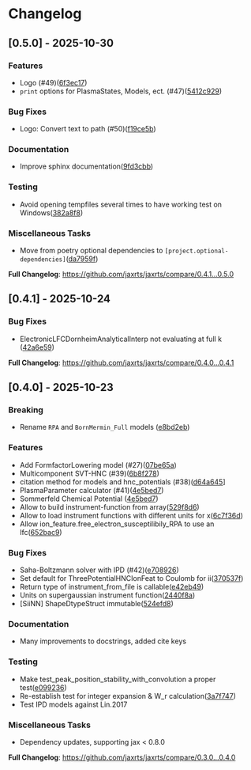 # Changelog

## [0.5.0] - 2025-10-30

### Features

- Logo (#49)([6f3ec17](6f3ec17c9b819e07900a6da3c3a57d155abe6918))
- `print` options for PlasmaStates, Models, ect. (#47)([5412c929](5412c9295b89b748fc23fa944e663e6a42fa27b1))

### Bug Fixes

- Logo: Convert text to path (#50)([f19ce5b](f19ce5b6d3251555bee5182fe05e8e10f18f0fef))

### Documentation

- Improve sphinx documentation([9fd3cbb](9fd3cbbd3ae18ee09f358608b95a36c970c0ba7f))

### Testing

- Avoid opening tempfiles several times to have working test on Windows([382a8f8](382a8f8ffe9df92144c9a06494845593a77f4812))

### Miscellaneous Tasks

- Move from poetry optional dependencies to `[project.optional-dependencies]`([da7959f](da7959f5a06a249cb6e5d098e23e2813c323e716))


**Full Changelog**: https://github.com/jaxrts/jaxrts/compare/0.4.1...0.5.0


## [0.4.1] - 2025-10-24

### Bug Fixes

- ElectronicLFCDornheimAnalyticalInterp not evaluating at full k ([42a6e59](42a6e59a0953729a949b39e24af5b093a832907f))

**Full Changelog**: https://github.com/jaxrts/jaxrts/compare/0.4.0...0.4.1

## [0.4.0] - 2025-10-23

### Breaking

- Rename `RPA` and `BornMermin_Full` models ([e8bd2eb](e8bd2eb81cbe47a2fdccc991b5ee0dc634b094ca))

### Features

- Add FormfactorLowering model (#27)([07be65a](07be65ae8e2f94b1231a69232e0322c212fb7ef4))
- Multicomponent SVT-HNC (#39)([6b8f278](6b8f278bc761517ff738a313687ba262f889ccf2))
- citation method for models and hnc_potentials (#38)([d64a645](d64a645cbde49df9d4aaf0ff7f45aff7e1dd3cc3)]
- PlasmaParameter calculator (#41)([4e5bed7](4e5bed79e738da46c1f53d85c18d3310218949bb))
- Sommerfeld Chemical Potential ([4e5bed7](4e5bed79e738da46c1f53d85c18d3310218949bb))
- Allow to build instrument-function from array([529f8d6](529f8d6dd6e8d3e69dcd2d0c640cc594b17b53d3))
- Allow to load instrument functions with different units for x([6c7f36d](6c7f36db9faf835f80bc7bb48461dbc26fbae3e4))
- Allow ion_feature.free_electron_susceptilibily_RPA to use an lfc([652bac9](652bac98a27d3ce5f93970c5c6591d93a9a07934))

### Bug Fixes

- Saha-Boltzmann solver with IPD (#42)([e708926](e7089260882251e4d2fb0bdf3c5e54898f3d6675))
- Set default for ThreePotentialHNCIonFeat to Coulomb for ii([370537f](370537f91e855b81d142b94857f304613e2d6a4e))
- Return type of instrument_from_file is callable([e42eb49](e42eb49be7f3d6f5c630a94f54aec8927385cfce))
- Units on supergaussian instrument function([2440f8a](2440f8a2a9d9e5d0ec36e88bda55179539061bec))
- [SiiNN] ShapeDtypeStruct immutable([524efd8](524efd88645a07aabd845ee82090fa4507df3698))

### Documentation

- Many improvements to docstrings, added cite keys

### Testing

- Make test_peak_position_stability_with_convolution a proper test([e099236](e09923669291d9d4e190f124e9e0ffb71f35426b))
- Re-establish test for integer expansion & W_r calculation([3a7f747](3a7f74784a50817eb268f74ccc662a215ef55805))
- Test IPD models against Lin.2017

### Miscellaneous Tasks
- Dependency updates, supporting jax < 0.8.0

**Full Changelog**: https://github.com/jaxrts/jaxrts/compare/0.3.0...0.4.0

